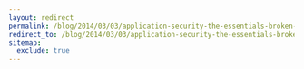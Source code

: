 ```yaml
---
layout: redirect
permalink: /blog/2014/03/03/application-security-the-essentials-broken-authentication-and-session-management
redirect_to: /blog/2014/03/03/application-security-the-essentials-broken-authentication-and-session-management/
sitemap:
  exclude: true
---
```

